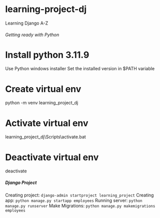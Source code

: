 # learning-project-dj
Learning Django A-Z

###### Getting ready with Python ########
# Install python 3.11.9
Use Python windows installer
Set the installed version in $PATH variable 

# Create virtual env
python -m venv learning_project_dj 

# Activate virtual env
learning_project_dj\Scripts\activate.bat

# Deactivate virtual env
deactivate

##### Django Project ########
Creating project: `django-admin startproject learning_project`
Creating app: `python manage.py startapp employees`
Running server: `python manage.py runserver`
Make Migrations: `python manage.py makemigrations employees`